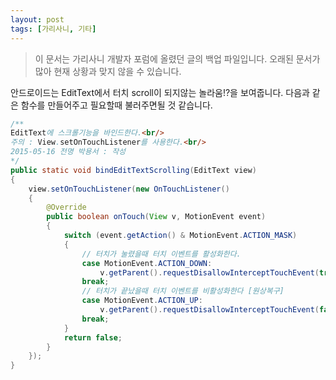 ```yaml
---
layout: post
tags: [가리사니, 기타]
---
```


> 이 문서는 가리사니 개발자 포럼에 올렸던 글의 백업 파일입니다.
오래된 문서가 많아 현재 상황과 맞지 않을 수 있습니다.


안드로이드는 EditText에서 터치 scroll이 되지않는 놀라움!?을 보여줍니다.
다음과 같은 함수를 만들어주고 필요할때 불러주면될 것 같습니다.


``` java
/**
EditText에 스크롤기능을 바인드한다.<br/>
주의 : View.setOnTouchListener를 사용한다.<br/>
2015-05-16 전명 박용서 : 작성
*/
public static void bindEditTextScrolling(EditText view)
{
	view.setOnTouchListener(new OnTouchListener()
	{
		@Override
		public boolean onTouch(View v, MotionEvent event)
		{
			switch (event.getAction() & MotionEvent.ACTION_MASK)
			{
				// 터치가 눌렸을때 터치 이벤트를 활성화한다.
				case MotionEvent.ACTION_DOWN:
					v.getParent().requestDisallowInterceptTouchEvent(true);
				break;
				// 터치가 끝났을때 터치 이벤트를 비활성화한다 [원상복구]
				case MotionEvent.ACTION_UP:
					v.getParent().requestDisallowInterceptTouchEvent(false);
				break;
			}
			return false;
		}
	});
}
```